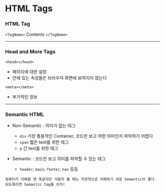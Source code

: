 # HTML Tags

### HTML Tag
`<TagName>` Contents `</TagName>`

---
### Head and More Tags
`<head></head>` 
- 페이지에 대한 설정
- 안에 있는 속성들은 브라우저 화면에 보여지지 않는다

`<meta></meta>`
- 부가적인 정보

---
### Semantic HTML
- Non-Semantic : 의미가 없는 태그
  - `div` 가장 통용적인 Container, 코드만 보고 어떤 의미인지 파악하기 어렵다
  - `span` 짧은 text를 위한 태그
  - `p` 긴 text를 위한 태그
  
- Semantic : 코드만 보고 의미를 파악할 수 있는 태그
  - `header`, `main`, `footer`, `nav` 등등
  
```
컴퓨터가 이해할 땐 똑같지만 사람이 볼 때는 직관적으로 이해하기 쉬운 Semantic이 좋다.
되도록이면 Semantic tag를 쓰자!
```
